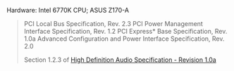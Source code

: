 Hardware:
    Intel 6770K CPU; ASUS Z170-A

>    PCI Local Bus Specification, Rev. 2.3
>    PCI Power Management Interface Specification, Rev. 1.2
>    PCI Express* Base Specification, Rev. 1.0a
>    Advanced Configuration and Power Interface Specification, Rev. 2.0
>
>    Section 1.2.3 of [High Definition Audio Specification - Revision 1.0a](https://www.intel.com/content/www/us/en/standards/high-definition-audio-specification.html)
